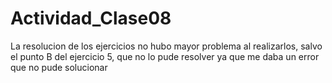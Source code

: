 # Actividad_Clase08

La resolucion de los ejercicios no hubo mayor problema al realizarlos, salvo el punto B del ejercicio 5, que no lo pude resolver ya que me daba un error que no pude solucionar
